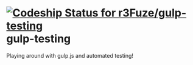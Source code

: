 [ ![Codeship Status for r3Fuze/gulp-testing](https://www.codeship.io/projects/73ec95b0-e425-0131-bd36-0a87bf416f99/status)](https://www.codeship.io/projects/25541)
gulp-testing
============

Playing around with gulp.js and automated testing!
